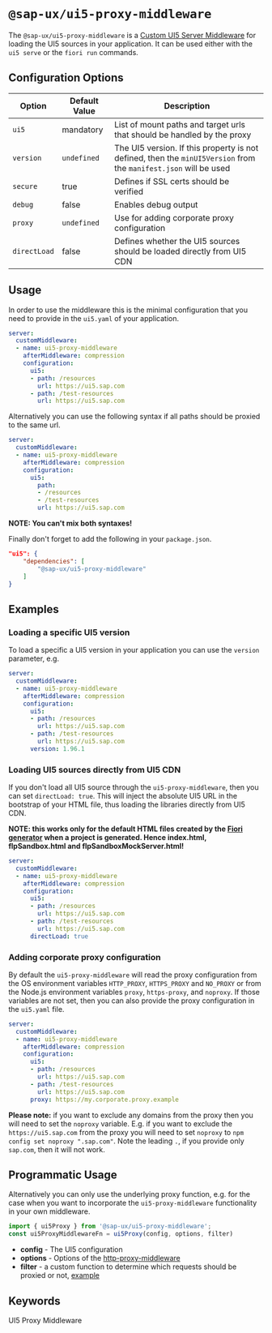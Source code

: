 #  `@sap-ux/ui5-proxy-middleware`

The `@sap-ux/ui5-proxy-middleware` is a [Custom UI5 Server Middleware](https://sap.github.io/ui5-tooling/pages/extensibility/CustomServerMiddleware) for loading the UI5 sources in your application. It can be used either with the `ui5 serve` or the `fiori run` commands.

## Configuration Options
| Option       | Default Value | Description |
| ------------ | ------------- | ----------- |
| `ui5`        | mandatory     | List of mount paths and target urls that should be handled by the proxy |
| `version`    | `undefined`   | The UI5 version. If this property is not defined, then the `minUI5Version` from the `manifest.json` will be used |
| `secure`     | true          | Defines if SSL certs should be verified |
| `debug`      | false         | Enables debug output |
| `proxy`      | `undefined`   | Use for adding corporate proxy configuration |
| `directLoad` | false         | Defines whether the UI5 sources should be loaded directly from UI5 CDN |

## Usage
In order to use the middleware this is the minimal configuration that you need to provide in the `ui5.yaml` of your application.

```Yaml
server:
  customMiddleware:
  - name: ui5-proxy-middleware
    afterMiddleware: compression
    configuration:
      ui5:
      - path: /resources
        url: https://ui5.sap.com
      - path: /test-resources
        url: https://ui5.sap.com
```

Alternatively you can use the following syntax if all paths should be proxied to the same url.

```Yaml
server:
  customMiddleware:
  - name: ui5-proxy-middleware
    afterMiddleware: compression
    configuration:
      ui5:
        path: 
        - /resources
        - /test-resources
        url: https://ui5.sap.com
```
**NOTE: You can't mix both syntaxes!**

Finally don't forget to add the following in your `package.json`.

```JSON
"ui5": {
    "dependencies": [
        "@sap-ux/ui5-proxy-middleware"
    ]
}
```

## Examples
### Loading a specific UI5 version
To load a specific a UI5 version in your application you can use the `version` parameter, e.g.

```Yaml
server:
  customMiddleware:
  - name: ui5-proxy-middleware
    afterMiddleware: compression
    configuration:
      ui5:
      - path: /resources
        url: https://ui5.sap.com
      - path: /test-resources
        url: https://ui5.sap.com
      version: 1.96.1
```

### Loading UI5 sources directly from UI5 CDN
If you don't load all UI5 source through the `ui5-proxy-middleware`, then you can set `directLoad: true`. This will inject the absolute UI5 URL in the bootstrap of your HTML file, thus loading the libraries directly from UI5 CDN.

**NOTE: this works only for the default HTML files created by the [Fiori generator](https://www.npmjs.com/package/@sap/generator-fiori) when a project is generated. Hence index.html, flpSandbox.html and flpSandboxMockServer.html!**

```Yaml
server:
  customMiddleware:
  - name: ui5-proxy-middleware
    afterMiddleware: compression
    configuration:
      ui5:
      - path: /resources
        url: https://ui5.sap.com
      - path: /test-resources
        url: https://ui5.sap.com
      directLoad: true
```

### Adding corporate proxy configuration
By default the `ui5-proxy-middleware` will read the proxy configuration from the OS environment variables `HTTP_PROXY`, `HTTPS_PROXY` and `NO_PROXY` or from the Node.js environment variables `proxy`, `https-proxy`, and `noproxy`. If those variables are not set, then you can also provide the proxy configuration in the `ui5.yaml` file.

```Yaml
server:
  customMiddleware:
  - name: ui5-proxy-middleware
    afterMiddleware: compression
    configuration:
      ui5:
      - path: /resources
        url: https://ui5.sap.com
      - path: /test-resources
        url: https://ui5.sap.com
      proxy: https://my.corporate.proxy.example
```
**Please note:** if you want to exclude any domains from the proxy then you will need to set the `noproxy` variable. E.g. if you want to exclude the `https://ui5.sap.com` from the proxy you will need to set `noproxy` to `npm config set noproxy ".sap.com"`. Note the leading `.`, if you provide only `sap.com`, then it will not work.

## Programmatic Usage
Alternatively you can only use the underlying proxy function, e.g. for the case when you want to incorporate the `ui5-proxy-middleware` functionality in your own middleware.

```Typescript
import { ui5Proxy } from '@sap-ux/ui5-proxy-middleware';
const ui5ProxyMiddlewareFn = ui5Proxy(config, options, filter)
```
- **config** - The UI5 configuration
- **options** - Options of the [http-proxy-middleware](https://www.npmjs.com/package/http-proxy-middleware#options)
- **filter** - a custom function to determine which requests should be proxied or not, [example](https://www.npmjs.com/package/http-proxy-middleware#context-matching)

## Keywords
UI5 Proxy Middleware
